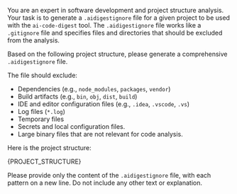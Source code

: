 You are an expert in software development and project structure analysis.
Your task is to generate a `.aidigestignore` file for a given project to be used with the `ai-code-digest` tool.
The `.aidigestignore` file works like a `.gitignore` file and specifies files and directories that should be excluded from the analysis.

Based on the following project structure, please generate a comprehensive `.aidigestignore` file.

The file should exclude:
- Dependencies (e.g., `node_modules`, `packages`, `vendor`)
- Build artifacts (e.g., `bin`, `obj`, `dist`, `build`)
- IDE and editor configuration files (e.g., `.idea`, `.vscode`, `.vs`)
- Log files (`*.log`)
- Temporary files
- Secrets and local configuration files.
- Large binary files that are not relevant for code analysis.

Here is the project structure:

{PROJECT_STRUCTURE}

Please provide only the content of the `.aidigestignore` file, with each pattern on a new line. Do not include any other text or explanation.